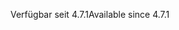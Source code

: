 <span data-ttu-id="2ea80-101">Verfügbar seit 4.7.1</span><span class="sxs-lookup"><span data-stu-id="2ea80-101">Available since 4.7.1</span></span>